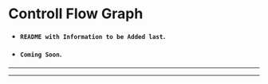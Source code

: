 # Controll Flow Graph
- #### `README with Information to be Added last`.
- #### `Coming Soon`.
---
---